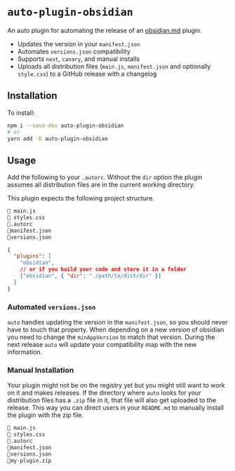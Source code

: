 # `auto-plugin-obsidian`

An auto plugin for automating the release of an [obsidian.md](https://obsidian.md/) plugin.

- Updates the version in your `manifest.json`
- Automates `versions.json` compatibility
- Supports `next`, `canary`, and manual installs
- Uploads all distribution files (`main.js`, `manifest.json` and optionally `style.css`) to a GitHub release with a changelog

## Installation

To install:

```bash
npm i --save-dev auto-plugin-obsidian
# or
yarn add -D auto-plugin-obsidian
```

## Usage

Add the following to your `.autorc`.
Without the `dir` option the plugin assumes all distribution files are in the current working directory.

This plugin expects the following project structure.

```txt
📜 main.js
📜 styles.css
📜.autorc
📜manifest.json
📜versions.json
```

```json
{
  "plugins": [
    "obsidian",
    // or if you build your code and store it in a folder
    ["obsidian", { "dir": "./path/to/dist/dir" }]
  ]
}
```

### Automated `versions.json`

`auto` handles updating the version in the `manifest.json`, so you should never have to touch that property.
When depending on a new version of obsidian you need to change the `minAppVersion` to match that version.
During the next release `auto` will update your compatibility map with the new information.

### Manual Installation

Your plugin might not be on the registry yet but you might still want to work on it and makes releases.
If the directory where `auto` looks for your distribution files has a `.zip` file in it, that file will also get uploaded to the release.
This way you can direct users in your `README.md` to manually install the plugin with the zip file.

```txt
📜 main.js
📜 styles.css
📜.autorc
📜manifest.json
📜versions.json
📜my-plugin.zip
```
